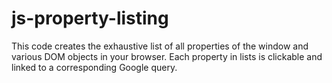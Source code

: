 # js-property-listing
This code creates the exhaustive list of all properties of the window and various DOM objects in your browser. Each property in lists is clickable and linked to a corresponding Google query.
